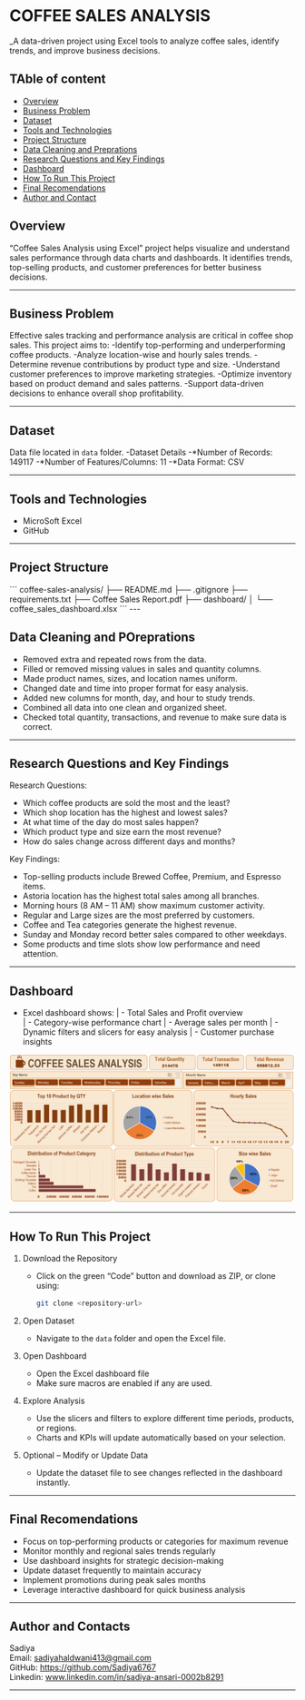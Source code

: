 # COFFEE SALES ANALYSIS

_A data-driven project using Excel tools to analyze coffee sales, identify trends, and improve business decisions.

## TAble of content
- <a href="#overview">Overview</a>
- <a href="#business-problem">Business Problem</a>
- <a href="#dataset">Dataset</a>
- <a href="#tools--tecgnologies">Tools and Technologies</a>
- <a href="#project-structure">Project Structure</a>
- <a href="#data-cleaning--prepration">Data Cleaning and Preprations</a>
- <a href="#research-questions--key-findings">Research Questions and Key Findings</a>
- <a href="#dashboard">Dashboard</a>
- <a href="#how-to-run-this-project">How To Run This Project</a>
- <a href="#final-recomendations">Final Recomendations</a>
- <a href="#author--contact">Author and Contact</a>


<h2><a class="anchor" id="overview"></a>Overview</h2>

“Coffee Sales Analysis using Excel” project helps visualize and understand sales performance through data charts and dashboards. It identifies trends, top-selling products, and customer preferences for better business decisions.


---
<h2><a class="anchor" id="business-problem"></a>Business Problem</h2>

Effective sales tracking and performance analysis are critical in coffee shop sales. This project aims to:
-Identify top-performing and underperforming coffee products.
-Analyze location-wise and hourly sales trends.
-Determine revenue contributions by product type and size.
-Understand customer preferences to improve marketing strategies.
-Optimize inventory based on product demand and sales patterns.
-Support data-driven decisions to enhance overall shop profitability.

---

<h2><a class="anchor" id="dataset"></a>Dataset</h2>

Data file located in  `data` folder.
-Dataset Details
-*Number of Records: 149117
-*Number of Features/Columns: 11
-*Data Format: CSV

---

<h2><a class="anchor" id="tools--tecgnologies"></a>Tools and Technologies</h2>

- MicroSoft Excel
- GitHub

---

<h2><a class="anchor" id="project-structure"></a>Project Structure</h2>
```
coffee-sales-analysis/
├── README.md
├── .gitignore
├── requirements.txt
├── Coffee Sales Report.pdf
├── dashboard/
│ └── coffee_sales_dashboard.xlsx
```
---

<h2><a class="anchor" id="data-cleaning--preprations"></a>Data Cleaning and POreprations</h2>

- Removed extra and repeated rows from the data.
- Filled or removed missing values in sales and quantity columns.
- Made product names, sizes, and location names uniform.
- Changed date and time into proper format for easy analysis.
- Added new columns for month, day, and hour to study trends.
- Combined all data into one clean and organized sheet.
- Checked total quantity, transactions, and revenue to make sure data is correct.

---


<h2><a class="anchor" id="research-questions--key-findings"></a>Research Questions and Key Findings</h2>

Research Questions:
- Which coffee products are sold the most and the least?
- Which shop location has the highest and lowest sales?
- At what time of the day do most sales happen?
- Which product type and size earn the most revenue?
- How do sales change across different days and months?

Key Findings:
- Top-selling products include Brewed Coffee, Premium, and Espresso items.
- Astoria location has the highest total sales among all branches.
- Morning hours (8 AM – 11 AM) show maximum customer activity.
- Regular and Large sizes are the most preferred by customers.
- Coffee and Tea categories generate the highest revenue.
- Sunday and Monday record better sales compared to other weekdays.
- Some products and time slots show low performance and need attention.

---

<h2><a class="anchor" id="dashboard"></a>Dashboard</h2>

- Excel dashboard shows:
| - Total Sales and Profit overview  
| - Category-wise performance chart 
| - Average sales per month 
| - Dynamic filters and slicers for easy analysis
| - Customer purchase insights 

![Coffee Sales Dashboard](images/dashboard.png)

---

<h2><a class="anchor" id="how-to-run-this-project"></a>How To Run This Project</h2>

1. Download the Repository  
   - Click on the green “Code” button and download as ZIP, or clone using:  
     ```bash
     git clone <repository-url>
     ```

2. Open Dataset
   - Navigate to the `data` folder and open the Excel file.

3. Open Dashboard
   - Open the Excel dashboard file  
   - Make sure macros are enabled if any are used.

4. Explore Analysis 
   - Use the slicers and filters to explore different time periods, products, or regions.  
   - Charts and KPIs will update automatically based on your selection.

5. Optional – Modify or Update Data 
   - Update the dataset file to see changes reflected in the dashboard instantly.

---

<h2><a class="anchor" id="final-recomendations"></a>Final Recomendations</h2>

- Focus on top-performing products or categories for maximum revenue  
- Monitor monthly and regional sales trends regularly  
- Use dashboard insights for strategic decision-making  
- Update dataset frequently to maintain accuracy  
- Implement promotions during peak sales months  
- Leverage interactive dashboard for quick business analysis

---

<h2><a class="anchor" id="author--contact"></a>Author and Contacts</h2>

Sadiya<br>
Email: sadiyahaldwani413@gmail.com<br>
GitHub: https://github.com/Sadiya6767<br>
Linkedin: www.linkedin.com/in/sadiya-ansari-0002b8291

---